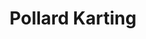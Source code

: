 ---
title: "Pollard Karting"
address: "Mullengar Road Castlepollard Co. Westmeath"
tel: "(044)9661674"
county: "Westmeath"
category: "Go Karting"
type: "Content"
lat: "53.6768"
lng: "-7.30272"
---